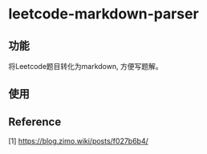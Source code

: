 # leetcode-markdown-parser

## 功能
将Leetcode题目转化为markdown, 方便写题解。

## 使用

## Reference
[1] https://blog.zimo.wiki/posts/f027b6b4/